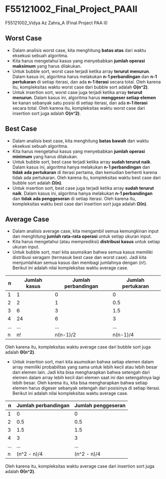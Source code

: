 # F55121002_Final_Project_PAAII
F55121002_Vidya Az Zahra_A (Final Project PAA II)

## Worst Case
- Dalam analisis worst case, kita menghitung **batas atas** dari waktu eksekusi sebuah algoritma.
- Kita harus mengetahui kasus yang menyebabkan **jumlah operasi maksimum** yang harus dilakukan.
- Untuk bubble sort, worst case terjadi ketika array **terurut menurun**. Dalam kasus ini, algoritma harus melakukan **n-1 perbandingan** dan **n-1 pertukaran** di setiap iterasi, dan ada **n-1 iterasi** secara total. Oleh karena itu, kompleksitas waktu worst case dari bubble sort adalah **O(n^2)**.
- Untuk insertion sort, worst case juga terjadi ketika array **terurut menurun**. Dalam kasus ini, algoritma harus **menggeser setiap elemen** ke kanan sebanyak satu posisi di setiap iterasi, dan ada **n-1 iterasi** secara total. Oleh karena itu, kompleksitas waktu worst case dari insertion sort juga adalah **O(n^2)**.

## Best Case
- Dalam analisis best case, kita menghitung **batas bawah** dari waktu eksekusi sebuah algoritma.
- Kita harus mengetahui kasus yang menyebabkan **jumlah operasi minimum** yang harus dilakukan.
- Untuk bubble sort, best case terjadi ketika array **sudah terurut naik**. Dalam kasus ini, algoritma hanya melakukan **n-1 perbandingan** dan **tidak ada pertukaran** di iterasi pertama, dan kemudian berhenti karena tidak ada pertukaran. Oleh karena itu, kompleksitas waktu best case dari bubble sort adalah **Ω(n)**.
- Untuk insertion sort, best case juga terjadi ketika array **sudah terurut naik**. Dalam kasus ini, algoritma hanya melakukan **n-1 perbandingan** dan **tidak ada penggeseran** di setiap iterasi. Oleh karena itu, kompleksitas waktu best case dari insertion sort juga adalah **Ω(n)**.

## Average Case
- Dalam analisis average case, kita mengambil semua kemungkinan input dan menghitung **jumlah rata-rata operasi** untuk setiap ukuran input.
- Kita harus mengetahui (atau memprediksi) **distribusi kasus** untuk setiap ukuran input.
- Untuk bubble sort, mari kita asumsikan bahwa semua kasus memiliki distribusi seragam (termasuk best case dan worst case). Jadi kita menjumlahkan semua kasus dan membagi jumlahnya dengan (n!). Berikut ini adalah nilai kompleksitas waktu average case.

| n | Jumlah kasus | Jumlah perbandingan | Jumlah pertukaran |
|---|--------------|---------------------|-------------------|
| 1 | 1            | 0                   | 0                 |
| 2 | 2            | 1                   | 0.5               |
| 3 | 6            | 3                   | 1.5               |
| 4 | 24           | 6                   | 3                 |
| ...| ...          | ...                 | ...               |
| n | n!           | n(n-1)/2            | n(n-1)/4          |


Oleh karena itu, kompleksitas waktu average case dari bubble sort juga adalah **Θ(n^2)**.

- Untuk insertion sort, mari kita asumsikan bahwa setiap elemen dalam array memiliki probabilitas yang sama untuk lebih kecil atau lebih besar dari elemen lain. Jadi kita bisa mengharapkan bahwa setengah dari elemen dalam array lebih kecil dari elemen saat ini dan setengahnya lagi lebih besar. Oleh karena itu, kita bisa mengharapkan bahwa setiap elemen harus digeser sebanyak setengah dari posisinya di setiap iterasi. Berikut ini adalah nilai kompleksitas waktu average case.

| n | Jumlah perbandingan | Jumlah penggeseran |
|---|---------------------|--------------------|
| 1 | 0                   | 0                  |
| 2 | 0.5                 | 0.5                |
| 3 | 1.5                 | 1.5                |
| 4 | 3                   | 3                  |
| ...| ...                 | ...                |
| n | (n^2 - n)/4         | (n^2 - n)/4        |


Oleh karena itu, kompleksitas waktu average case dari insertion sort juga adalah **Θ(n^2)**.
